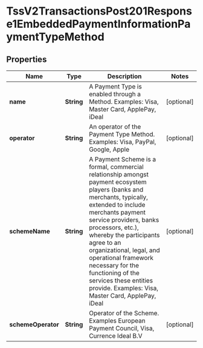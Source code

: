
# TssV2TransactionsPost201Response1EmbeddedPaymentInformationPaymentTypeMethod

## Properties
Name | Type | Description | Notes
------------ | ------------- | ------------- | -------------
**name** | **String** | A Payment Type is enabled through a Method. Examples: Visa, Master Card, ApplePay, iDeal  |  [optional]
**operator** | **String** | An operator of the Payment Type Method. Examples: Visa, PayPal, Google, Apple  |  [optional]
**schemeName** | **String** | A Payment Scheme is a formal, commercial relationship amongst payment ecosystem players (banks and merchants, typically, extended to include merchants payment service providers, banks processors, etc.), whereby the participants agree to an organizational, legal, and operational framework necessary for the functioning of the services these entities provide. Examples: Visa, Master Card, ApplePay, iDeal  |  [optional]
**schemeOperator** | **String** | Operator of the Scheme. Examples European Payment Council, Visa, Currence Ideal B.V  |  [optional]



